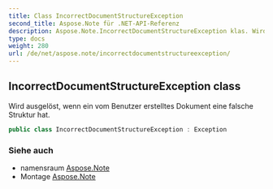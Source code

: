 ```yaml
---
title: Class IncorrectDocumentStructureException
second_title: Aspose.Note für .NET-API-Referenz
description: Aspose.Note.IncorrectDocumentStructureException klas. Wird ausgelöst wenn ein vom Benutzer erstelltes Dokument eine falsche Struktur hat.
type: docs
weight: 280
url: /de/net/aspose.note/incorrectdocumentstructureexception/
---
```

## IncorrectDocumentStructureException class

Wird ausgelöst, wenn ein vom Benutzer erstelltes Dokument eine falsche Struktur hat.

```csharp
public class IncorrectDocumentStructureException : Exception
```

### Siehe auch

* namensraum [Aspose.Note](../../aspose.note/)
* Montage [Aspose.Note](../../)


